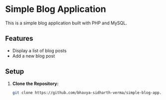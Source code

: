# Simple Blog Application

This is a simple blog application built with PHP and MySQL.

## Features

- Display a list of blog posts
- Add a new blog post

## Setup

1. **Clone the Repository:**
   ```sh
   git clone https://github.com/bhavya-sidharth-verma/simple-blog-app.git
